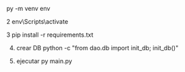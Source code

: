 py -m venv env

2
env\Scripts\activate

3
pip install -r requirements.txt

4. crear DB
python -c "from dao.db import init_db; init_db()"

5. ejecutar
py main.py

